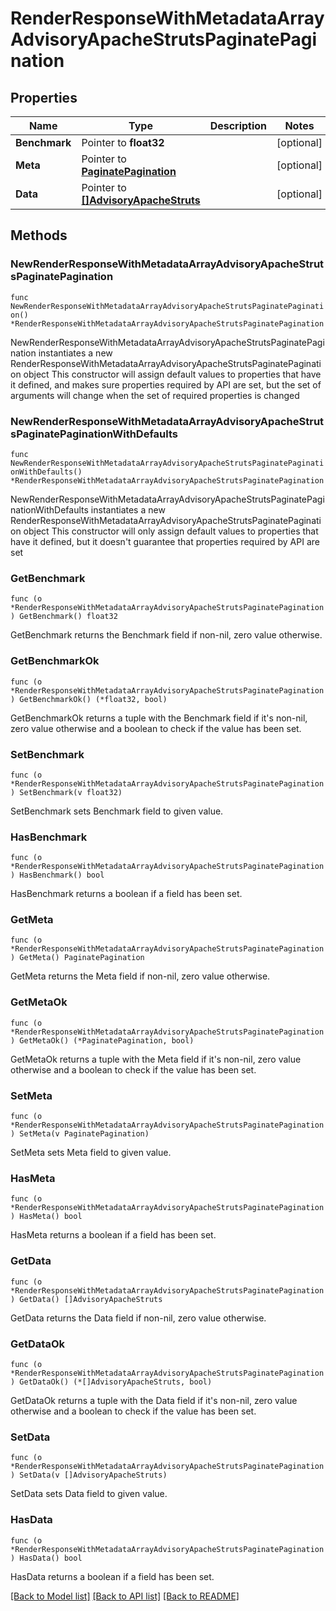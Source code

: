 # RenderResponseWithMetadataArrayAdvisoryApacheStrutsPaginatePagination

## Properties

Name | Type | Description | Notes
------------ | ------------- | ------------- | -------------
**Benchmark** | Pointer to **float32** |  | [optional] 
**Meta** | Pointer to [**PaginatePagination**](PaginatePagination.md) |  | [optional] 
**Data** | Pointer to [**[]AdvisoryApacheStruts**](AdvisoryApacheStruts.md) |  | [optional] 

## Methods

### NewRenderResponseWithMetadataArrayAdvisoryApacheStrutsPaginatePagination

`func NewRenderResponseWithMetadataArrayAdvisoryApacheStrutsPaginatePagination() *RenderResponseWithMetadataArrayAdvisoryApacheStrutsPaginatePagination`

NewRenderResponseWithMetadataArrayAdvisoryApacheStrutsPaginatePagination instantiates a new RenderResponseWithMetadataArrayAdvisoryApacheStrutsPaginatePagination object
This constructor will assign default values to properties that have it defined,
and makes sure properties required by API are set, but the set of arguments
will change when the set of required properties is changed

### NewRenderResponseWithMetadataArrayAdvisoryApacheStrutsPaginatePaginationWithDefaults

`func NewRenderResponseWithMetadataArrayAdvisoryApacheStrutsPaginatePaginationWithDefaults() *RenderResponseWithMetadataArrayAdvisoryApacheStrutsPaginatePagination`

NewRenderResponseWithMetadataArrayAdvisoryApacheStrutsPaginatePaginationWithDefaults instantiates a new RenderResponseWithMetadataArrayAdvisoryApacheStrutsPaginatePagination object
This constructor will only assign default values to properties that have it defined,
but it doesn't guarantee that properties required by API are set

### GetBenchmark

`func (o *RenderResponseWithMetadataArrayAdvisoryApacheStrutsPaginatePagination) GetBenchmark() float32`

GetBenchmark returns the Benchmark field if non-nil, zero value otherwise.

### GetBenchmarkOk

`func (o *RenderResponseWithMetadataArrayAdvisoryApacheStrutsPaginatePagination) GetBenchmarkOk() (*float32, bool)`

GetBenchmarkOk returns a tuple with the Benchmark field if it's non-nil, zero value otherwise
and a boolean to check if the value has been set.

### SetBenchmark

`func (o *RenderResponseWithMetadataArrayAdvisoryApacheStrutsPaginatePagination) SetBenchmark(v float32)`

SetBenchmark sets Benchmark field to given value.

### HasBenchmark

`func (o *RenderResponseWithMetadataArrayAdvisoryApacheStrutsPaginatePagination) HasBenchmark() bool`

HasBenchmark returns a boolean if a field has been set.

### GetMeta

`func (o *RenderResponseWithMetadataArrayAdvisoryApacheStrutsPaginatePagination) GetMeta() PaginatePagination`

GetMeta returns the Meta field if non-nil, zero value otherwise.

### GetMetaOk

`func (o *RenderResponseWithMetadataArrayAdvisoryApacheStrutsPaginatePagination) GetMetaOk() (*PaginatePagination, bool)`

GetMetaOk returns a tuple with the Meta field if it's non-nil, zero value otherwise
and a boolean to check if the value has been set.

### SetMeta

`func (o *RenderResponseWithMetadataArrayAdvisoryApacheStrutsPaginatePagination) SetMeta(v PaginatePagination)`

SetMeta sets Meta field to given value.

### HasMeta

`func (o *RenderResponseWithMetadataArrayAdvisoryApacheStrutsPaginatePagination) HasMeta() bool`

HasMeta returns a boolean if a field has been set.

### GetData

`func (o *RenderResponseWithMetadataArrayAdvisoryApacheStrutsPaginatePagination) GetData() []AdvisoryApacheStruts`

GetData returns the Data field if non-nil, zero value otherwise.

### GetDataOk

`func (o *RenderResponseWithMetadataArrayAdvisoryApacheStrutsPaginatePagination) GetDataOk() (*[]AdvisoryApacheStruts, bool)`

GetDataOk returns a tuple with the Data field if it's non-nil, zero value otherwise
and a boolean to check if the value has been set.

### SetData

`func (o *RenderResponseWithMetadataArrayAdvisoryApacheStrutsPaginatePagination) SetData(v []AdvisoryApacheStruts)`

SetData sets Data field to given value.

### HasData

`func (o *RenderResponseWithMetadataArrayAdvisoryApacheStrutsPaginatePagination) HasData() bool`

HasData returns a boolean if a field has been set.


[[Back to Model list]](../README.md#documentation-for-models) [[Back to API list]](../README.md#documentation-for-api-endpoints) [[Back to README]](../README.md)


